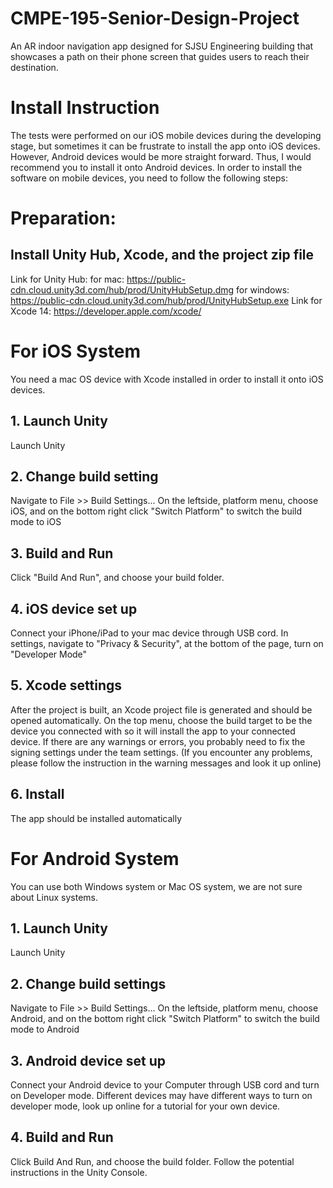 # CMPE-195-Senior-Design-Project
An AR indoor navigation app designed for SJSU Engineering building that showcases a path on their phone screen that guides users to reach their destination. 

# Install Instruction 
The tests were performed on our iOS mobile devices during the developing stage, but sometimes it can be frustrate to install the app onto iOS devices. However, Android devices would be more straight forward. Thus, I would recommend you to install it onto Android devices.
In order to install the software on mobile devices, you need to follow the following steps:

# Preparation:
## Install Unity Hub, Xcode, and the project zip file
Link for Unity Hub: 
    for mac: https://public-cdn.cloud.unity3d.com/hub/prod/UnityHubSetup.dmg
    for windows: https://public-cdn.cloud.unity3d.com/hub/prod/UnityHubSetup.exe
Link for Xcode 14: https://developer.apple.com/xcode/

# For iOS System
You need a mac OS device with Xcode installed in order to install it onto iOS devices.

## 1. Launch Unity
Launch Unity

## 2. Change build setting
Navigate to File >> Build Settings...
On the leftside, platform menu, choose iOS, and on the bottom right click "Switch Platform" to switch the build mode to iOS

## 3. Build and Run
Click "Build And Run", and choose your build folder.

## 4. iOS device set up
Connect your iPhone/iPad to your mac device through USB cord. 
In settings, navigate to "Privacy & Security", at the bottom of the page, turn on "Developer Mode" 

## 5. Xcode settings
After the project is built, an Xcode project file is generated and should be opened automatically.
On the top menu, choose the build target to be the device you connected with so it will install the app to your connected device.
If there are any warnings or errors, you probably need to fix the signing settings under the team settings. (If you encounter any problems, please follow the instruction in the warning messages and look it up online)

## 6. Install
The app should be installed automatically

# For Android System
You can use both Windows system or Mac OS system, we are not sure about Linux systems.

## 1. Launch Unity
Launch Unity

## 2. Change build settings
Navigate to File >> Build Settings...
On the leftside, platform menu, choose Android, and on the bottom right click "Switch Platform" to switch the build mode to Android

## 3. Android device set up
Connect your Android device to your Computer through USB cord and turn on Developer mode. 
Different devices may have different ways to turn on developer mode, look up online for a tutorial for your own device.

## 4. Build and Run
Click Build And Run, and choose the build folder.
Follow the potential instructions in the Unity Console.

